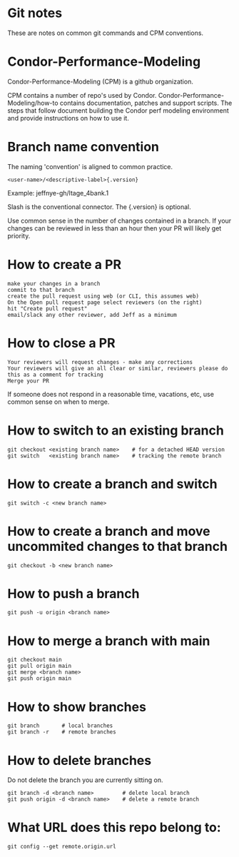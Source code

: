 # Git notes 

These are notes on common git commands and CPM conventions.

# Condor-Performance-Modeling

Condor-Performance-Modeling (CPM) is a github organization. 

CPM contains a number of repo's used by Condor. 
Condor-Performance-Modeling/how-to contains documentation, patches and 
support scripts. The steps that follow document building the Condor 
perf modeling environment and provide instructions on how to use it.

# Branch name convention

The naming 'convention' is aligned to common practice. 

```
<user-name>/<descriptive-label>{.version}
```

Example: jeffnye-gh/ltage_4bank.1

Slash is the conventional connector.  The {.version} is optional.

Use common sense in the number of changes contained in a branch. 
If your changes can be reviewed in less than an hour then your
PR will likely get priority.

# How to create a PR
```
make your changes in a branch
commit to that branch
create the pull request using web (or CLI, this assumes web)
On the Open pull request page select reviewers (on the right)
hit "Create pull request"
email/slack any other reviewer, add Jeff as a minimum
```

# How to close a PR
```
Your reviewers will request changes - make any corrections
Your reviewers will give an all clear or similar, reviewers please do this as a comment for tracking
Merge your PR
```
If someone does not respond in a reasonable time, vacations, etc, use common sense on when to merge.


# How to switch to an existing branch
```
git checkout <existing branch name>    # for a detached HEAD version
git switch   <existing branch name>    # tracking the remote branch
```
# How to create a branch and switch 
```
git switch -c <new branch name>
```
# How to create a branch and move uncommited changes to that branch
```
git checkout -b <new branch name>
```
# How to push a branch
```
git push -u origin <branch name>
```
# How to merge a branch with main
```
git checkout main
git pull origin main
git merge <branch name>
git push origin main
```
# How to show branches
```
git branch       # local branches
git branch -r    # remote branches
```
# How to delete branches
Do not delete the branch you are currently sitting on.
```
git branch -d <branch name>         # delete local branch
git push origin -d <branch name>    # delete a remote branch
```
# What URL does this repo belong to:
```
git config --get remote.origin.url
```
